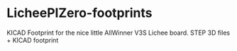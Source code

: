 # LicheePIZero-footprints
KICAD Footprint for the nice little AllWinner V3S Lichee board.
STEP 3D files + KICAD footprint
